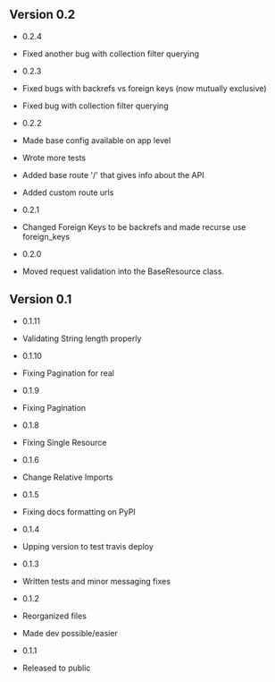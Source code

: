 ## Version 0.2

 - 0.2.4
  - Fixed another bug with collection filter querying

 - 0.2.3
  - Fixed bugs with backrefs vs foreign keys (now mutually exclusive)
  - Fixed bug with collection filter querying
  
 - 0.2.2
  - Made base config available on app level
  - Wrote more tests
  - Added base route '/' that gives info about the API
  - Added custom route urls
  
 - 0.2.1
  - Changed Foreign Keys to be backrefs and made recurse use foreign_keys 
  
 - 0.2.0
  - Moved request validation into the BaseResource class.

## Version 0.1
  
 - 0.1.11
  - Validating String length properly
  
 - 0.1.10
  - Fixing Pagination for real

 - 0.1.9
  - Fixing Pagination

 - 0.1.8
  - Fixing Single Resource

 - 0.1.6
  - Change Relative Imports

 - 0.1.5
  - Fixing docs formatting on PyPI

 - 0.1.4
  - Upping version to test travis deploy

 - 0.1.3
  - Written tests and minor messaging fixes

 - 0.1.2
  - Reorganized files
  - Made dev possible/easier

 - 0.1.1
  - Released to public
